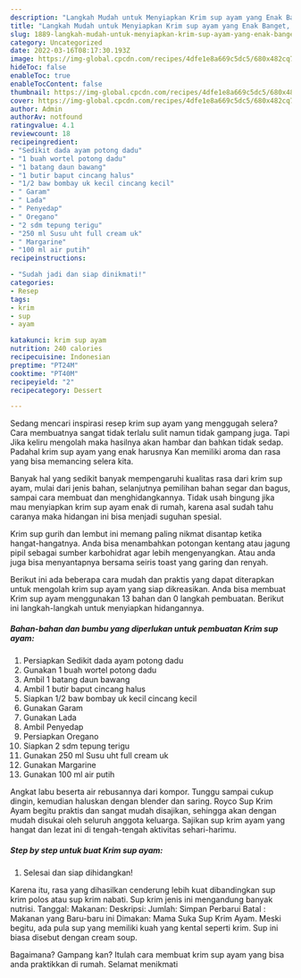 ```yaml
---
description: "Langkah Mudah untuk Menyiapkan Krim sup ayam yang Enak Banget, Buat Buka Puasa Enak Banget"
title: "Langkah Mudah untuk Menyiapkan Krim sup ayam yang Enak Banget, Buat Buka Puasa Enak Banget"
slug: 1889-langkah-mudah-untuk-menyiapkan-krim-sup-ayam-yang-enak-banget-buat-buka-puasa-enak-banget
category: Uncategorized
date: 2022-03-16T08:17:30.193Z
image: https://img-global.cpcdn.com/recipes/4dfe1e8a669c5dc5/680x482cq70/krim-sup-ayam-foto-resep-utama.jpg
hideToc: false
enableToc: true
enableTocContent: false
thumbnail: https://img-global.cpcdn.com/recipes/4dfe1e8a669c5dc5/680x482cq70/krim-sup-ayam-foto-resep-utama.jpg
cover: https://img-global.cpcdn.com/recipes/4dfe1e8a669c5dc5/680x482cq70/krim-sup-ayam-foto-resep-utama.jpg
author: Admin
authorAv: notfound
ratingvalue: 4.1
reviewcount: 18
recipeingredient:
- "Sedikit dada ayam potong dadu"
- "1 buah wortel potong dadu"
- "1 batang daun bawang"
- "1 butir baput cincang halus"
- "1/2 baw bombay uk kecil cincang kecil"
- " Garam"
- " Lada"
- " Penyedap"
- " Oregano"
- "2 sdm tepung terigu"
- "250 ml Susu uht full cream uk"
- " Margarine"
- "100 ml air putih"
recipeinstructions:

- "Sudah jadi dan siap dinikmati!"
categories:
- Resep
tags:
- krim
- sup
- ayam

katakunci: krim sup ayam 
nutrition: 240 calories
recipecuisine: Indonesian
preptime: "PT24M"
cooktime: "PT40M"
recipeyield: "2"
recipecategory: Dessert

---
```



Sedang mencari inspirasi resep krim sup ayam yang menggugah selera? Cara membuatnya sangat tidak terlalu sulit namun tidak gampang juga. Tapi Jika keliru mengolah maka hasilnya akan hambar dan bahkan tidak sedap. Padahal krim sup ayam yang enak harusnya Kan memiliki aroma dan rasa yang bisa memancing selera kita.


Banyak hal yang sedikit banyak mempengaruhi kualitas rasa dari krim sup ayam, mulai dari jenis bahan, selanjutnya pemilihan bahan segar dan bagus, sampai cara membuat dan menghidangkannya. Tidak usah bingung jika mau menyiapkan krim sup ayam enak di rumah, karena asal sudah tahu caranya maka hidangan ini bisa menjadi suguhan spesial.

Krim sup gurih dan lembut ini memang paling nikmat disantap ketika hangat-hangatnya. Anda bisa menambahkan potongan kentang atau jagung pipil sebagai sumber karbohidrat agar lebih mengenyangkan. Atau anda juga bisa menyantapnya bersama seiris toast yang garing dan renyah.


Berikut ini ada beberapa cara mudah dan praktis yang dapat diterapkan untuk mengolah krim sup ayam yang siap dikreasikan. Anda bisa membuat Krim sup ayam menggunakan 13 bahan dan 0 langkah pembuatan. Berikut ini langkah-langkah untuk menyiapkan hidangannya.

<!--inarticleads1-->

##### Bahan-bahan dan bumbu yang diperlukan untuk pembuatan Krim sup ayam:

1. Persiapkan Sedikit dada ayam potong dadu
1. Gunakan 1 buah wortel potong dadu
1. Ambil 1 batang daun bawang
1. Ambil 1 butir baput cincang halus
1. Siapkan 1/2 baw bombay uk kecil cincang kecil
1. Gunakan  Garam
1. Gunakan  Lada
1. Ambil  Penyedap
1. Persiapkan  Oregano
1. Siapkan 2 sdm tepung terigu
1. Gunakan 250 ml Susu uht full cream uk
1. Gunakan  Margarine
1. Gunakan 100 ml air putih


Angkat labu beserta air rebusannya dari kompor. Tunggu sampai cukup dingin, kemudian haluskan dengan blender dan saring. Royco Sup Krim Ayam begitu praktis dan sangat mudah disajikan, sehingga akan dengan mudah disukai oleh seluruh anggota keluarga. Sajikan sup krim ayam yang hangat dan lezat ini di tengah-tengah aktivitas sehari-harimu. 

<!--inarticleads2-->

##### Step by step untuk buat Krim sup ayam:


1. Selesai dan siap dihidangkan!

Karena itu, rasa yang dihasilkan cenderung lebih kuat dibandingkan sup krim polos atau sup krim nabati. Sup krim jenis ini mengandung banyak nutrisi. Tanggal: Makanan: Deskripsi: Jumlah: Simpan Perbarui Batal : Makanan yang Baru-baru ini Dimakan: Mama Suka Sup Krim Ayam. Meski begitu, ada pula sup yang memiliki kuah yang kental seperti krim. Sup ini biasa disebut dengan cream soup. 

Bagaimana? Gampang kan? Itulah cara membuat krim sup ayam yang bisa anda praktikkan di rumah. Selamat menikmati
